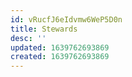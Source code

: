 ```yaml
---
id: vRucfJ6eIdvmw6WeP5D0n
title: Stewards
desc: ''
updated: 1639762693869
created: 1639762693869
---
```


